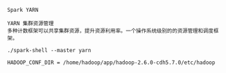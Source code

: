 ```
Spark YARN
```
```
YARN 集群资源管理
多种计数框架可以共享集群资源，提升资源利用率。一个操作系统级别的的资源管理和调度框架。
```
```
./spark-shell --master yarn
```
```
HADOOP_CONF_DIR = /home/hadoop/app/hadoop-2.6.0-cdh5.7.0/etc/hadoop
```